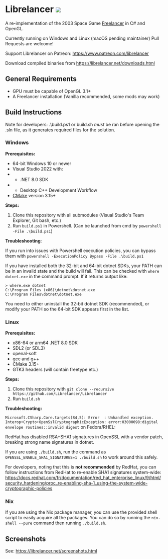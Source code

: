 # Librelancer [![](https://img.shields.io/badge/chat-on%20discord-green.svg)](https://discord.gg/QW2vzxx)
A re-implementation of the 2003 Space Game [Freelancer](https://en.wikipedia.org/wiki/Freelancer_(video_game)) in C# and OpenGL.

Currently running on Windows and Linux (macOS pending maintainer)
Pull Requests are welcome!

Support Librelancer on Patreon: https://www.patreon.com/librelancer


Download compiled binaries from https://librelancer.net/downloads.html

## General Requirements
* GPU must be capable of OpenGL 3.1+
* A Freelancer installation (Vanilla recommended, some mods may work)

## Build Instructions

Note for developers: .\build.ps1 or build.sh _must_ be ran before opening the .sln file, as it generates required files for the solution.

### Windows
**Prerequisites:**

* 64-bit Windows 10 or newer
* Visual Studio 2022 with:
* * .NET 8.0 SDK
* *  Desktop C++ Development Workflow
* [CMake](https://cmake.org/) version 3.15+

**Steps:**

1. Clone this repository with all submodules (Visual Studio's Team Explorer, Git bash, etc.)
2. Run `build.ps1` in Powershell. (Can be launched from cmd by `powershell -File .\build.ps1`)

**Troubleshooting**:

If you run into issues with Powershell execution policies, you can bypass them with `powershell -ExecutionPolicy Bypass -File .\build.ps1`

If you have installed both the 32-bit and 64-bit dotnet SDKs, your PATH can be in an invalid state and the build will fail.
This can be checked with `where dotnet.exe` in the command prompt. If it returns output like:

```
> where.exe dotnet
C:\Program Files (x86)\dotnet\dotnet.exe
C:\Program Files\dotnet\dotnet.exe
```

You need to either uninstall the 32-bit dotnet SDK (recommended), or modify your PATH so the 64-bit SDK appears first in the list.

### Linux

**Prerequisites:**

* x86-64 or arm64 .NET 8.0 SDK
* SDL2 (or SDL3)
* openal-soft
* gcc and g++
* CMake 3.15+
* GTK3 headers (will contain freetype etc.)


**Steps:**

1. Clone this repository with `git clone --recursive https://github.com/Librelancer/Librelancer`
2. Run `build.sh`

**Troubleshooting:**

`Microsoft.CSharp.Core.targets(84,5): Error  : Unhandled exception. Interop+Crypto+OpenSslCryptographicException: error:03000098:digital envelope routines::invalid digest` on Fedora/RHEL:

RedHat has disabled RSA+SHA1 signatures in OpenSSL with a vendor patch, breaking strong name signatures in dotnet.

If you are using `./build.sh`, run the command as `OPENSSL_ENABLE_SHA1_SIGNATURES=1 ./build.sh` to work around this safely. 

For developers, noting that this is **not recommended** by RedHat, you can follow instructions from RedHat to re-enable SHA1 signatures system-wide: https://docs.redhat.com/fr/documentation/red_hat_enterprise_linux/9/html/security_hardening/proc_re-enabling-sha-1_using-the-system-wide-cryptographic-policies


### Nix

If you are using the Nix package manager, you can use the provided shell script to easily acquire all the packages. You can do so by running the `nix-shell --pure` command then running `./build.sh`.

## Screenshots
See: https://librelancer.net/screenshots.html
